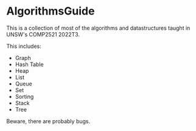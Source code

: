 # AlgorithmsGuide

This is a collection of most of the algorithms and datastructures taught in UNSW's COMP2521 2022T3.

This includes:
- Graph
- Hash Table
- Heap
- List
- Queue
- Set
- Sorting
- Stack
- Tree

Beware, there are probably bugs.
